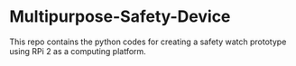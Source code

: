 # Multipurpose-Safety-Device
This repo contains the python codes for creating a safety watch prototype using RPi 2 as a computing platform.
